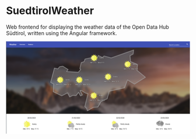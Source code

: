 # SuedtirolWeather
Web frontend for displaying the weather data of the Open Data Hub Südtirol, written using the Angular framework.

![Screenshot](doc/assets/complete-overview.png)
